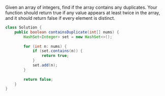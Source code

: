 Given an array of integers, find if the array contains any duplicates. Your function should return true if any value appears at least twice in the array, and it should return false if every element is distinct.

```java
class Solution {
    public boolean containsDuplicate(int[] nums) {
        HashSet<Integer> set = new HashSet<>();
        
        for (int n: nums) {
            if (set.contains(n)) {
                return true;
            }
            set.add(n);
        }
        
        return false;
    }
}
```



